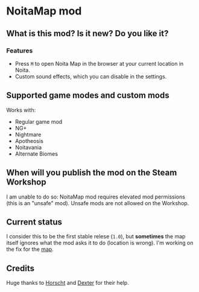 # NoitaMap mod

## What is this mod? Is it new? Do you like it?

### Features

- Press `M` to open Noita Map in the browser at your current location in Noita.
- Custom sound effects, which you can disable in the settings.

## Supported game modes and custom mods

Works with:

- Regular game mod
- NG+
- Nightmare
- Apotheosis
- Noitavania
- Alternate Biomes

## When will you publish the mod on the Steam Workshop

I am unable to do so: NoitaMap mod requires elevated mod permissions (this is an "unsafe" mod). Unsafe mods are not allowed on the Workshop.

## Current status

I consider this to be the first stable relese (`1.0`), but **sometimes** the map itself ignores what the mod asks it to do (location is wrong).
I'm working on the fix for the [map](https://github.com/acidflow-noita/noitamap).

## Credits

Huge thanks to [Horscht](https://github.com/TheHorscht) and [Dexter](https://github.com/dextercd) for their help.
